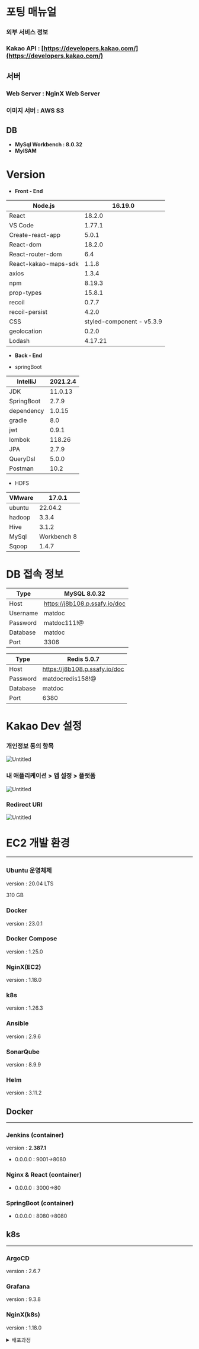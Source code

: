 # 포팅 매뉴얼

### 외부 서비스 정보

### Kakao API : [https://developers.kakao.com/](https://developers.kakao.com/)

## 서버

### Web Server : NginX Web Server

### 이미지 서버 : AWS S3

## DB

- **MySql Workbench : 8.0.32**
- **MyISAM**

# Version

- **Front - End**

| Node.js | 16.19.0 |
| --- | --- |
| React | 18.2.0 |
| VS Code | 1.77.1 |
| Create-react-app | 5.0.1 |
| React-dom | 18.2.0 |
| React-router-dom | 6.4 |
| React-kakao-maps-sdk | 1.1.8 |
| axios | 1.3.4 |
| npm | 8.19.3 |
| prop-types | 15.8.1 |
| recoil | 0.7.7 |
| recoil-persist | 4.2.0 |
| CSS | styled-component - v5.3.9 |
| geolocation | 0.2.0 |
| Lodash | 4.17.21 |

- **Back - End**

- springBoot

| IntelliJ | 2021.2.4 |
| --- | --- |
| JDK | 11.0.13 |
| SpringBoot | 2.7.9 |
| dependency | 1.0.15 |
| gradle | 8.0 |
| jwt | 0.9.1 |
| lombok | 118.26 |
| JPA | 2.7.9 |
| QueryDsl | 5.0.0 |
| Postman | 10.2 |

- HDFS

| VMware | 17.0.1 |
| --- | --- |
| ubuntu | 22.04.2 |
| hadoop | 3.3.4 |
| Hive | 3.1.2 |
| MySql | Workbench 8 |
| Sqoop | 1.4.7 |

# DB 접속 정보

| Type | MySQL 8.0.32 |
| --- | --- |
| Host | https://j8b108.p.ssafy.io/doc |
| Username | matdoc |
| Password | matdoc111!@ |
| Database | matdoc |
| Port | 3306 |

| Type | Redis 5.0.7 |
| --- | --- |
| Host | https://j8b108.p.ssafy.io/doc |
| Password | matdocredis158!@ |
| Database | matdoc |
| Port | 6380 |

# Kakao Dev 설정

### 개인정보 동의 항목

![Untitled](./images/Untitled__3_.png)

### 내 애플리케이션 > 앱 설정 > 플랫폼

![Untitled](./images/Untitled__2_.png)

### Redirect URI

![Untitled](./images/Untitled__1_.png)

# EC2 개발 환경

---

### Ubuntu 운영체제

version : 20.04 LTS

310 GB

### Docker

version : 23.0.1

### Docker Compose

version : 1.25.0

### NginX(EC2)

version : 1.18.0

### k8s

version : 1.26.3

### Ansible

version : 2.9.6

### SonarQube

version : 8.9.9

### Helm

version : 3.11.2

## Docker

---

### Jenkins (container)

version : ****2.387.1****

- 0.0.0.0 : 9001→8080

### Nginx & React (container)

- 0.0.0.0 : 3000→80

### SpringBoot (container)

- 0.0.0.0 : 8080→8080

## k8s

---

### ArgoCD

version : 2.6.7

### Grafana

version : 9.3.8

### NginX(k8s)

version : 1.18.0



<details>
<summary> 배포과정 </summary>
<div markdown="1">
# 배포 과정
---
마스터노드 설치를 위한 스왑파일 비활성화

```jsx
sudo swapoff -a 
sudo sed -i '/ swap / s/^\(.*\)$/#\1/g' /etc/fstab
```

Docker설치, 활성화

```jsx
sudo yum install -y yum-utils
sudo yum-config-manager \
    --add-repo \
    https://download.docker.com/linux/centos/docker-ce.repo
sudo yum install docker-ce docker-ce-cli containerd.io -y
sudo service docker start
sudo chkconfig docker on
```

Front Dockerfile 작성

```jsx
FROM nginx

# root 에 app 폴더를 생성
RUN mkdir /app

# work dir 고정
WORKDIR /app

# work dir 에 build 폴더 생성 /app/build
RUN mkdir ./build

# host pc의 현재경로의 build 폴더를 workdir 의 build 폴더로 복사
ADD ./build ./build

# host pc 의 nginx.conf 를 아래 경로에 복사
COPY ./nginx.conf /etc/nginx/conf.d

# container 실행 시 자동으로 실행할 command. nginx 시작함
CMD ["nginx", "-g", "daemon off;"]
```

Back Dockerfile 작성

```jsx
FROM openjdk:11-jdk
COPY *.jar app.jar
ENTRYPOINT ["java","-jar","app.jar"]
```

kubeadm 설정파일,레포추가

```jsx
cat <<EOF > /etc/sysctl.d/k8s.conf
net.bridge.bridge-nf-call-ip6tables = 1
net.bridge.bridge-nf-call-iptables = 1
EOF
sysctl --system

cat <<EOF > /etc/yum.repos.d/kubernetes.repo
[kubernetes]
name=Kubernetes
baseurl=https://packages.cloud.google.com/yum/repos/kubernetes-el7-\$basearch
enabled=1
gpgcheck=1
repo_gpgcheck=1
gpgkey=https://packages.cloud.google.com/yum/doc/yum-key.gpg https://packages.cloud.google.com/yum/doc/rpm-package-key.gpg
exclude=kubelet kubeadm kubectl
EOF

```

kubelet,kubectl,kubeadm 설치

```jsx
sudo yum install -y kubelet kubeadm kubectl --disableexcludes=kubernetes
systemctl enable --now kubelet
```

클러스터 초기화,및 cidr 설정

```jsx
sudo kubeadm init
```

마스터노드 taint 삭제

```jsx
kubectl taint nodes --all node-role.kubernetes.io/control-plane- node-role.kubernetes.io/master-
kubectl get nodes
```

jenkins용 docker-compose.yml 파일 작성

```jsx
version: "3"
services:
  jenkins_back:
    image: jenkins/jenkins:lts
    user: root
    volumes:
      - ./jenkins:/var/jenkins_home_back
    ports:
      - 9002:8080
  jenkins_front:
    image: jenkins/jenkins:lts
    user: root
    volumes:
      - ./jenkins:/var/jenkins_home_front
    ports:
      - 9001:8080
```

jenkins 시작

```jsx
sudo docker-compose up -d
```

nginx(EC2) 설정

```jsx
server {
  listen 80;
  access_log /var/log/nginx/http.access.log;
  server_name [Server];

  location / {
    return 301 [Server];
  }

}

  server {
  listen 443 ssl http2;
  access_log /var/log/nginx/https.access.log;

  server_name [Server];

 ssl_certificate [Certification_path]
 ssl_certificate_key [Certification_private_path]

location / {
  proxy_pass [Server]:[Port];
}
}
```

nginx ingress controller 설치 및 적용

```jsx
kubectl apply -f https://raw.githubusercontent.com/kubernetes-sigs/aws-load-balancer-controller/v2.4.7/docs/examples/2048/2048_full.yaml
```

백, 프론트 Ingress Manifest파일 작성

```jsx
apiVersion: networking.k8s.io/v1
kind: Ingress
metadata:
  name: front-ingress2
  annotations:
    ingress.kubernetes.io/ssl-redirect: "true"
    kubernetes.io/ingress.class: nginx
    kubernetes.io/tls-acme: "true"
    cert-manager.io/cluster-issuer: letsencrypt-issuer
spec:
  tls:
    secretName: web-devbox-kr-cert
  rules:
    http:
      paths:
      - path: /
        pathType: Prefix
        backend:
          service:
            name: front-service
            port:
              number: 80
        host: "[Domain]"
```

Service Manifest 파일 작성

```jsx
apiVersion: v1
kind: Service
metadata:
  name: back-service
spec:
  type: ClusterIP
  ports:
    - port: 80
      protocol: TCP
      targetPort: 8080
  selector:
    app: Spring-server
---
apiVersion: v1
kind: Service
metadata:
  name: front-service
spec:
  type: ClusterIP
  ports:
    - port: 80
      protocol: TCP
      targetPort: 3000
  selector:
    app: react-application
```

Back,Front Pod Manifest 작성

```jsx
apiVersion: networking.k8s.io/v1
kind: Ingress
metadata:
  name: front-ingress2
  annotations:
    ingress.kubernetes.io/ssl-redirect: "true"
    kubernetes.io/ingress.class: nginx
    kubernetes.io/tls-acme: "true"
    cert-manager.io/cluster-issuer: letsencrypt-issuer
spec:
  tls:
    secretName: web-devbox-kr-cert
  rules:
    http:
      paths:
      - path: /
        pathType: Prefix
        backend:
          service:
            name: front-service
            port:
              number: 80
        host: "[Domain]"
```

### Helm

---

```jsx
curl https://baltocdn.com/helm/signing.asc | sudo apt-key add -
sudo apt-get install apt-transport-https --yes
echo "deb https://baltocdn.com/helm/stable/debian/ all main" | sudo tee /etc/apt/sources.list.d/helm-stable-debian.list
sudo apt-get update
sudo apt-get install helm
```

### ArgoCD

---

ArgoCD설치

```jsx
kubectl create namespace argo
helm repo update
helm fetch argo/argo-cd
tar -xvzf argo-cd-3.6.4.tgz
cd argo-cd
vim values.yaml
helm install argo -n argo argo/argo-cd -f values.yaml
```

초기 비밀번호 획득

```jsx
kubectl -n argo get secret argocd-initial-admin-secret -o jsonpath="{.data.password}" | base64 -d
```

### Grafana + Prometheus

---

Grafana+Prometheus 설치

```jsx
kubectl create namespace monitoring
helm repo add prometheus-community https://prometheus-community.github.io/helm-charts
helm repo update
helm install prometheus prometheus-community/kube-prometheus-stack --namespace monitoring
```

### **Ansible**

---

Ansible 설치

```jsx
sudo apt install ansible
```

BackPlaybook.yaml 작성

```jsx
  hosts: ec2
#   become: true

  # create docker images
  tasks:

    name: create a BackImages with deployed jar file
    command: sudo docker build ./jar -f Dockerfile-back -t [repo]/[image_name]-[version]
    tags:
      - release-be

    name: push the Back image on Docker Hub
    command: sudo docker push [repo]/[image_name]-[version]
    ignore_error: yes
    tags:
      - release-be

 hosts: ec2
#   become: true

  # create docker images
  tasks:
# remove images
    name: remove the config image from the ansible server
    command: sudo docker rmi [repo]/[image_name]-[version]
    ignore_error: yes
    tags:
      - release-be
```

FrontPlaybook.yaml 작성

```jsx
 hosts: ec2
#   become: true

  # create docker images
  tasks:

    name: create a FrontImages with deployed
    command: sudo docker build [Build_Path] -f Dockerfile-front -t [repo]/[image_name]-[version]
    tags:
      - release-fe

    name: push the Front image on Docker Hub
    command: sudo docker push [repo]/[image_name]-[version]
    ignore_error: yes
    tags:
      - release-fe

  hosts: ec2
#   become: true

  # create docker images
  tasks:
# remove images
    name: remove the config image from the ansible server
    command: sudo docker rmi [repo]/[image_name]-[version]
    ignore_error: yes
    tags:
      - release-fe
```

### ****HorizontalPodAutoscaler****

---

hpa 설정

```jsx
apiVersion: autoscaling/v2
kind: HorizontalPodAutoscaler
metadata:
  name: Spring-hpa
spec:
  minReplicas: 2
  maxReplicas: 10

  metrics:
  - type: Resource
    resource:
      name: cpu
      target:
        averageUtilization: 10
        type: Utilization

  scaleTargetRef:
    apiVersion: apps/v1
    kind: Deployment
    name: spring-app
```

Jenkins 파이프라인
```jsx
pipeline{
    agent none
    options{
        timestamps()
        gitLabConnection()
    }
    
    stages{
        stage("Build"){
            steps{
                node('matdoc-Front'){
                    build (
                        job : "POD-CI-Pipeline-AWS-Front",
                        parameters: [
                            string(name:"prebuild",value:"${previousBuild.number}"),
                            string(name:"curbuild",value:"${currentBuild.number}")
                            ]
                    )
                }
            }
        }
        
         stage("Deploy"){
             steps{
                 node('matdoc-Front'){
                    build (
                        job : "POD-CD-Pipeline-AWS-Front",
                        parameters: [
                            string(name:"prebuild",value:"${previousBuild.number}"),
                            string(name:"curbuild",value:"${currentBuild.number}")
                            ]
                    )
                 }
             }
         }
    }
    
    
    
}


pipeline{
    agent{
        label 'matdoc-Front'
    }
    
    parameters{
        string(name: "prebuild")
        string(name: "curbuild")
    }
    
    stages{
        stage('GitLab Clone'){
            steps{
                git branch: "dev-fe", credentialsId:''",url:""
                sh "chmod +x -R"
            }
        }
        
        stage('SonarQube analysis'){
            parallel{
                stage('Front Server Analysis'){
                            dir("front"){
                                sh '''
                                ${SonarQube}/bin/sonar-scanner -Dsonar.projectKey=matdocfront -Dsonar.host.url= -Dsonar.login=
                                '''
                     }
            }
        }
        
        
        stage("Build"){
            steps{
                dir('front'){
                    sh 'npm install'
                    sh 'npm run build'
                }
            }
        }

        stage("Remove Docker Images"){
            steps{
                sshPublisher(publishers: [
                    sshPublisherDesc(
                        transfers: [
                            sshTransfer(
                                cleanRemote: false, 
                                excludes: '', 
                                execCommand: "", 
                                execTimeout: 300000, 
                                flatten: false, 
                                makeEmptyDirs: false, 
                                noDefaultExcludes: false, 
                                remoteDirectory: '.', 
                                remoteDirectorySDF: false, 
                                removePrefix: '', 
                                sourceFiles: ''
                                )], 
                                usePromotionTimestamp: false, 
                                useWorkspaceInPromotion: false, 
                                verbose: false)])
            }
        }
        stage("Push Docker Images"){
            steps{
                echo "${prebuild} , ${curbuild}"
                sshPublisher(publishers: [
                    sshPublisherDesc(
                        transfers: [
                            sshTransfer(cleanRemote: false,excludes: '', execTimeout: 300000, flatten: false, makeEmptyDirs: false, noDefaultExcludes: false, 
                                remoteDirectory: ".", 
                                remoteDirectorySDF: false, 
                                removePrefix: "", 
                                sourceFiles: ""
                                )], 
                                usePromotionTimestamp: false, 
                                useWorkspaceInPromotion: false, 
                                verbose: false)])
            }
        
    }
    
}


pipeline{
    agent{
        label none
    }
    parameters{
        string(name: "prebuild")
        string(name: "curbuild")
    }

    stages{
       stage('K8S Manifest Update') {
            post {
                    failure {
                      echo 'K8S Manifest Update failure !'
                    }
                    success {
                      echo 'K8S Manifest Update success !'
                    }
            }
        }
    }
}



pipeline{
    agent none
    options{
        timestamps()
        gitLabConnection()
    }
    
    stages{
        stage("Build"){
            steps{
                node('matdoc-Back'){
                    build (
                        job : "POD-CI-Pipeline-AWS-Back",
                        parameters: [
                            string(name:"prebuild",value:"${previousBuild.number}"),
                            string(name:"curbuild",value:"${currentBuild.number}")
                            ])
                  )
             }
        }
        
         stage("Deploy"){
             steps{
                 node('matdoc-Back'){
                    build (
                        job : "POD-CD-Pipeline-AWS-Back",
                        parameters: [
                            string(name:"prebuild",value:"${previousBuild.number}"),
                            string(name:"curbuild",value:"${currentBuild.number}")
                            ]
                  )
             }
         }
    }



pipeline{
    agent{
        label none
    }
    tools{
        gradle 'gradle-7.6'
    }
    parameters{
        string(name: "prebuild")
        string(name: "curbuild")
    }
    
    stages{
        stage('GitLab Clone'){
            steps{
                git branch: "release-be", credentialsId:'',url:'"
                sh 'chmod +x -R ${env.WORKSPACE}'
            }
        }
        
        stage('SonarQube analysis'){
            parallel{
                stage('Server Analysis'){
                    steps{
                            dir('back'){
                                    sh '''
                                        gradle init
                                        chmod +x gradlew
                                        ./gradlew sonarqube -Dsonar.projectKey=matdocback -Dsonar.host.url= -Dsonar.login=
                                    '''
                        }
                 }
            }
        }
        
        stage("Build"){
            steps{
                dir('back'){
                    sh"./gradlew clean build --exclude-task test -Pprofile=prod"
                }
            }
        }
        stage("Remove Docker Images"){
            steps{
                sshPublisher(publishers: [
                    sshPublisherDesc(
                        transfers: [
                            sshTransfer(
                                cleanRemote: false, 
                                excludes: '', 
                                execTimeout: 300000, 
                                flatten: false, 
                                makeEmptyDirs: false, 
                                noDefaultExcludes: false, 
                                remoteDirectory: ".", 
                                remoteDirectorySDF: false, 
                                removePrefix: "", 
                                sourceFile: ""
                                )], 
                                usePromotionTimestamp: false, 
                                useWorkspaceInPromotion: false, 
                                verbose: false)])
            }
        }
        stage("Push Docker Images"){
            steps{
                echo "${prebuild} , ${curbuild}"
                sshPublisher(publishers: [
                    sshPublisherDesc(
                        transfers: [
                            sshTransfer(
                                cleanRemote: false,
                                excludes: "",   
                                execTimeout: 300000, 
                                flatten: false, 
                                makeEmptyDirs: false, 
                                noDefaultExcludes: false, 
                                remoteDirectory: ".", 
                                remoteDirectorySDF: false, 
                                removePrefix: "", 
                                sourceFile: ""
                                )], 
                                usePromotionTimestamp: false, 
                                useWorkspaceInPromotion: false, 
                                verbose: false)])
            }
        
    }
    
}


pipeline{
    agent{
        label none
    }
    tools{
        gradle 'gradle-7.6'
    }
    parameters{
        string(name: "prebuild")
        string(name: "curbuild")
    }
            post {
                    failure {
                      echo 'K8S Manifest Update failure !'
                    }
                    success {
                      echo 'K8S Manifest Update success !'
                    }
            }
        }
    }
}
```
</div>
</details>

